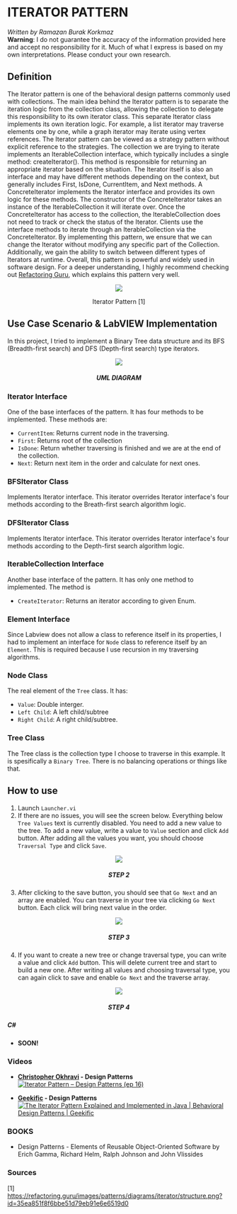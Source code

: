 # ITERATOR PATTERN

*Written by Ramazan Burak Korkmaz*\
**Warning**: I do not guarantee the accuracy of the information provided here and accept no responsibility for it. Much of what I express is based on my own interpretations. Please conduct your own research.

## **Definition**
The Iterator pattern is one of the behavioral design patterns commonly used with collections. The main idea behind the Iterator pattern is to separate the iteration logic from the collection class, allowing the collection to delegate this responsibility to its own iterator class. This separate Iterator class implements its own iteration logic. For example, a list iterator may traverse elements one by one, while a graph iterator may iterate using vertex references.
The Iterator pattern can be viewed as a strategy pattern without explicit reference to the strategies. The collection we are trying to iterate implements an IterableCollection interface, which typically includes a single method: createIterator(). This method is responsible for returning an appropriate iterator based on the situation. The Iterator itself is also an interface and may have different methods depending on the context, but generally includes First, IsDone, CurrentItem, and Next methods. A ConcreteIterator implements the Iterator interface and provides its own logic for these methods. The constructor of the ConcreteIterator takes an instance of the IterableCollection it will iterate over. Once the ConcreteIterator has access to the collection, the IterableCollection does not need to track or check the status of the Iterator. Clients use the interface methods to iterate through an IterableCollection via the ConcreteIterator.
By implementing this pattern, we ensure that we can change the Iterator without modifying any specific part of the Collection. Additionally, we gain the ability to switch between different types of Iterators at runtime. Overall, this pattern is powerful and widely used in software design.
For a deeper understanding, I highly recommend checking out [Refactoring Guru](https://refactoring.guru/design-patterns/iterator), which explains this pattern very well.

<div align="center">
<img src="https://refactoring.guru/images/patterns/diagrams/iterator/structure.png?id=35ea851f8f6bbe51d79eb91e6e6519d0">

Iterator Pattern [1]
</div>

## **Use Case Scenario & LabVIEW Implementation**
In this project, I tried to implement a Binary Tree data structure and its BFS (Breadth-first search) and DFS (Depth-first search) type iterators.

<div align="center">
    <img src="Related Images/UML Diagram.png">
    <h5>UML DIAGRAM</h5>
</div>

### Iterator Interface

One of the base interfaces of the pattern. It has four methods to be implemented. These methods are:
- `CurrentItem`: Returns current node in the traversing.
- `First`: Returns root of the collection
- `IsDone`: Return whether traversing is finished and we are at the end of the collection.
- `Next`: Return next item in the order and calculate for next ones.

### BFSIterator Class
 
Implements Iterator interface. This iterator overrides Iterator interface's four methods according to the Breath-first search algorithm logic.

### DFSIterator Class
 
Implements Iterator interface. This iterator overrides Iterator interface's four methods according to the Depth-first search algorithm logic.

### IterableCollection Interface

Another base interface of the pattern. It has only one method to implemented. The method is
- `CreateIterator`: Returns an iterator according to given Enum. 

### Element Interface

Since Labview does not allow a class to reference itself in its properties, I had to implement an interface for `Node` class to reference itself by an `Element`. This is required because I use recursion in my traversing algorithms.

### Node Class

The real element of the `Tree` class. It has:
- `Value`: Double interger.
- `Left Child`: A left child/subtree
- `Right Child`: A right child/subtree.

### Tree Class

The Tree class is the collection type I choose to traverse in this example. It is spesifically a `Binary Tree`. There is no balancing operations or things like that. 

## How to use
1) Launch `Launcher.vi`
2) If there are no issues, you will see the screen below. Everything below `Tree Values` text is currently disabled. You need to add a new value to the tree. To add a new value, write a value to `Value` section and click `Add` button. After adding all the values you want, you should choose `Traversal Type` and click `Save`. 
<div align="center">
    <img src="Related Images/How to Use Step 1.png">
    <h5>STEP 2</h5>
</div>

3) After clicking to the save button, you should see that `Go Next` and an array are enabled. You can traverse in your tree via clicking `Go Next` button. Each click will bring next value in the order.

<div align="center">
    <img src="Related Images/How to Use Step 2.png">
    <h5>STEP 3</h5>
</div>

4) If you want to create a new tree or change traversal type, you can write a value and click `Add` button. This will delete current tree and start to build a new one. After writing all values and choosing traversal type, you can again click to save and enable `Go Next` and the traverse array.

<div align="center">
    <img src="Related Images/How to Use Step 3.png">
    <h5>STEP 4</h5>
</div>

##### **C#**
- **SOON!**

### **Videos**
- **[Christopher Okhravi](https://www.youtube.com/@ChristopherOkhravi) - Design Patterns**
[![Iterator Pattern – Design Patterns (ep 16)](https://img.youtube.com/vi/uNTNEfwYXhI/0.jpg)](https://www.youtube.com/watch?v=uNTNEfwYXhI "Iterator Pattern – Design Patterns (ep 16)")

- **[Geekific](https://www.youtube.com/@geekific) - Design Patterns**
[![The Iterator Pattern Explained and Implemented in Java | Behavioral Design Patterns | Geekific](https://img.youtube.com/vi/QCWJWfuAfJc/0.jpg)](https://www.youtube.com/watch?v=QCWJWfuAfJc "The Iterator Pattern Explained and Implemented in Java | Behavioral Design Patterns | Geekific")



### **BOOKS**
- Design Patterns - Elements of Reusable Object-Oriented Software by Erich Gamma, Richard Helm, Ralph Johnson and John Vlissides
### **Sources**

[1] https://refactoring.guru/images/patterns/diagrams/iterator/structure.png?id=35ea851f8f6bbe51d79eb91e6e6519d0




 

